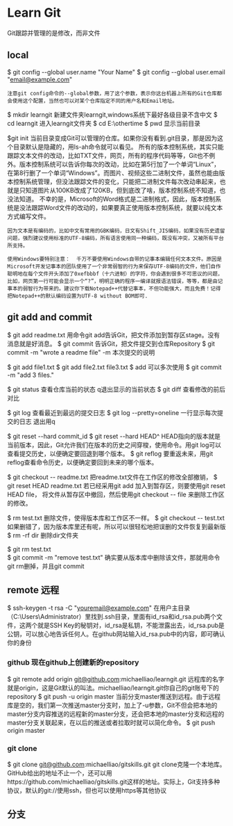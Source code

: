 # Learn Git
Git跟踪并管理的是修改，而非文件

## local
$ git config --global user.name "Your Name"
$ git config --global user.email "email@example.com"

    注意git config命令的--global参数，用了这个参数，表示你这台机器上所有的Git仓库都会使用这个配置，当然也可以对某个仓库指定不同的用户名和Email地址。

$ mkdir learngit
	新建文件夹learngit,windows系统下最好各级目录不含中文
$ cd learngit
	进入learngit文件夹
$ cd E:\othertime
$ pwd
	显示当前目录

$git init
    当前目录变成Git可以管理的仓库。如果你没有看到.git目录，那是因为这个目录默认是隐藏的，用ls-ah命令就可以看见。
    所有的版本控制系统，其实只能跟踪文本文件的改动，比如TXT文件，网页，所有的程序代码等等，Git也不例外。版本控制系统可以告诉你每次的改动，比如在第5行加了一个单词“Linux”，在第8行删了一个单词“Windows”。而图片、视频这些二进制文件，虽然也能由版本控制系统管理，但没法跟踪文件的变化，只能把二进制文件每次改动串起来，也就是只知道图片从100KB改成了120KB，但到底改了啥，版本控制系统不知道，也没法知道。
    不幸的是，Microsoft的Word格式是二进制格式，因此，版本控制系统是没法跟踪Word文件的改动的，如果要真正使用版本控制系统，就要以纯文本方式编写文件。

	因为文本是有编码的，比如中文有常用的GBK编码，日文有Shift_JIS编码，如果没有历史遗留问题，强烈建议使用标准的UTF-8编码，所有语言使用同一种编码，既没有冲突，又被所有平台所支持。

    使用Windows要特别注意：  千万不要使用Windows自带的记事本编辑任何文本文件。原因是Microsoft开发记事本的团队使用了一个非常弱智的行为来保存UTF-8编码的文件，他们自作聪明地在每个文件开头添加了0xefbbbf（十六进制）的字符，你会遇到很多不可思议的问题，比如，网页第一行可能会显示一个“?”，明明正确的程序一编译就报语法错误，等等，都是由记事本的弱智行为带来的。建议你下载Notepad++代替记事本，不但功能强大，而且免费！记得把Notepad++的默认编码设置为UTF-8 without BOM即可.
    
## git add and commit
$ git add readme.txt
    用命令git add告诉Git，把文件添加到暂存区stage。没有消息就是好消息。
$ git commit
    告诉Git，把文件提交到仓库Repository
$ git commit -m "wrote a readme file"
    -m 本次提交的说明
    
$ git add file1.txt
$ git add file2.txt file3.txt
    $ add 可以多次使用
$ git commit -m "add 3 files."

$ git status
    查看仓库当前的状态
    q退出显示的当前状态
$ git diff
    查看修改的前后对比
    
$ git log
    查看最近到最远的提交日志
$ git log --pretty=oneline
    一行显示每次提交的日志
退出用q

$ git reset --hard commit_id
$ git reset --hard HEAD^
    HEAD指向的版本就是当前版本，因此，Git允许我们在版本的历史之间穿梭，使用命令。用git log可以查看提交历史，以便确定要回退到哪个版本。
$ git reflog
    要重返未来，用git reflog查看命令历史，以便确定要回到未来的哪个版本。
    
$ git checkout -- readme.txt
    把readme.txt文件在工作区的修改全部撤销，
$ git reset HEAD readme.txt
    若已经采用git add 加入到暂存区，则要使用git reset HEAD   file， 将文件从暂存区中撤回，然后使用git checkout -- file 来删除工作区的修改。
    
$ rm test.txt
    删除文件，使得版本库和工作区不一样。
$ git checkout -- test.txt
    如果删错了，因为版本库里还有呢，所以可以很轻松地把误删的文件恢复到最新版
$ rm -rf dir
    删除dir文件夹

$ git rm test.txt     
$ git commit -m "remove test.txt"
    确实要从版本库中删除该文件，那就用命令git rm删掉，并且git commit

## remote 远程
$ ssh-keygen -t rsa -C "youremail@example.com"
    在用户主目录（C:\Users\Administrator）里找到.ssh目录，里面有id_rsa和id_rsa.pub两个文件，这两个就是SSH Key的秘钥对，id_rsa是私钥，不能泄露出去，id_rsa.pub是公钥，可以放心地告诉任何人。在github网站输入id_rsa.pub中的内容，即可确认你的身份
    
### github 现在github上创建新的repository
$ git remote add origin git@github.com:michaelliao/learngit.git
    远程库的名字就是origin，这是Git默认的叫法。michaelliao/learngit.git你自己的git账号下的repository
$ git push -u origin master
    当前分支master推送到远程。由于远程库是空的，我们第一次推送master分支时，加上了-u参数，Git不但会把本地的master分支内容推送的远程新的master分支，还会把本地的master分支和远程的master分支关联起来，在以后的推送或者拉取时就可以简化命令。
$ git push origin master

### git clone
$ git clone git@github.com:michaelliao/gitskills.git
    git clone克隆一个本地库。GitHub给出的地址不止一个，还可以用https://github.com/michaelliao/gitskills.git这样的地址。实际上，Git支持多种协议，默认的git://使用ssh，但也可以使用https等其他协议

## 分支
